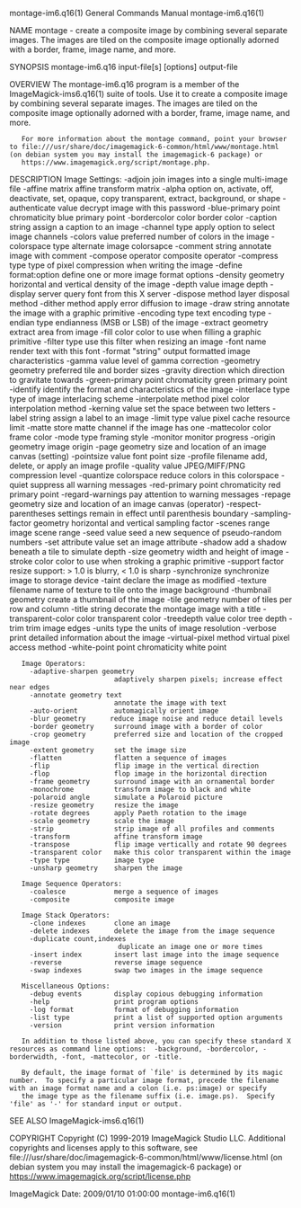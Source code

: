 montage-im6.q16(1)                                                                         General Commands Manual                                                                         montage-im6.q16(1)

NAME
       montage - create a composite image by combining several separate images. The images are tiled on the composite image optionally adorned with a border, frame, image name, and more.

SYNOPSIS
       montage-im6.q16 input-file[s] [options] output-file

OVERVIEW
       The montage-im6.q16 program is a member of the ImageMagick-ims6.q16(1) suite of tools.  Use it to create a composite image by combining several separate images. The images are tiled on the composite
       image optionally adorned with a border, frame, image name, and more.

       For more information about the montage command, point your browser to file:///usr/share/doc/imagemagick-6-common/html/www/montage.html (on debian system you may install the imagemagick-6 package) or
       https://www.imagemagick.org/script/montage.php.

DESCRIPTION
       Image Settings:
         -adjoin              join images into a single multi-image file
         -affine matrix       affine transform matrix
         -alpha option        on, activate, off, deactivate, set, opaque, copy
                              transparent, extract, background, or shape
         -authenticate value  decrypt image with this password
         -blue-primary point  chromaticity blue primary point
         -bordercolor color   border color
         -caption string      assign a caption to an image
         -channel type        apply option to select image channels
         -colors value        preferred number of colors in the image
         -colorspace type     alternate image colorsapce
         -comment string      annotate image with comment
         -compose operator    composite operator
         -compress type       type of pixel compression when writing the image
         -define format:option
                              define one or more image format options
         -density geometry    horizontal and vertical density of the image
         -depth value         image depth
         -display server      query font from this X server
         -dispose method      layer disposal method
         -dither method       apply error diffusion to image
         -draw string         annotate the image with a graphic primitive
         -encoding type       text encoding type
         -endian type         endianness (MSB or LSB) of the image
         -extract geometry    extract area from image
         -fill color          color to use when filling a graphic primitive
         -filter type         use this filter when resizing an image
         -font name           render text with this font
         -format "string"     output formatted image characteristics
         -gamma value         level of gamma correction
         -geometry geometry   preferred tile and border sizes
         -gravity direction   which direction to gravitate towards
         -green-primary point chromaticity green primary point
         -identify            identify the format and characteristics of the image
         -interlace type      type of image interlacing scheme
         -interpolate method  pixel color interpolation method
         -kerning value       set the space between two letters
         -label string        assign a label to an image
         -limit type value    pixel cache resource limit
         -matte               store matte channel if the image has one
         -mattecolor color    frame color
         -mode type           framing style
         -monitor             monitor progress
         -origin geometry     image origin
         -page geometry       size and location of an image canvas (setting)
         -pointsize value     font point size
         -profile filename    add, delete, or apply an image profile
         -quality value       JPEG/MIFF/PNG compression level
         -quantize colorspace reduce colors in this colorspace
         -quiet               suppress all warning messages
         -red-primary point   chromaticity red primary point
         -regard-warnings     pay attention to warning messages
         -repage geometry     size and location of an image canvas (operator)
         -respect-parentheses settings remain in effect until parenthesis boundary
         -sampling-factor geometry
                              horizontal and vertical sampling factor
         -scenes range        image scene range
         -seed value          seed a new sequence of pseudo-random numbers
         -set attribute value set an image attribute
         -shadow              add a shadow beneath a tile to simulate depth
         -size geometry       width and height of image
         -stroke color        color to use when stroking a graphic primitive
         -support factor      resize support: > 1.0 is blurry, < 1.0 is sharp
         -synchronize         synchronize image to storage device
         -taint               declare the image as modified
         -texture filename    name of texture to tile onto the image background
         -thumbnail geometry  create a thumbnail of the image
         -tile geometry       number of tiles per row and column
         -title string        decorate the montage image with a title
         -transparent-color color
                              transparent color
         -treedepth value     color tree depth
         -trim                trim image edges
         -units type          the units of image resolution
         -verbose             print detailed information about the image
         -virtual-pixel method
                              virtual pixel access method
         -white-point point   chromaticity white point

       Image Operators:
         -adaptive-sharpen geometry
                              adaptively sharpen pixels; increase effect near edges
         -annotate geometry text
                              annotate the image with text
         -auto-orient         automagically orient image
         -blur geometry      reduce image noise and reduce detail levels
         -border geometry     surround image with a border of color
         -crop geometry       preferred size and location of the cropped image
         -extent geometry     set the image size
         -flatten             flatten a sequence of images
         -flip                flip image in the vertical direction
         -flop                flop image in the horizontal direction
         -frame geometry      surround image with an ornamental border
         -monochrome          transform image to black and white
         -polaroid angle      simulate a Polaroid picture
         -resize geometry     resize the image
         -rotate degrees      apply Paeth rotation to the image
         -scale geometry      scale the image
         -strip               strip image of all profiles and comments
         -transform           affine transform image
         -transpose           flip image vertically and rotate 90 degrees
         -transparent color   make this color transparent within the image
         -type type           image type
         -unsharp geometry    sharpen the image

       Image Sequence Operators:
         -coalesce            merge a sequence of images
         -composite           composite image

       Image Stack Operators:
         -clone indexes       clone an image
         -delete indexes      delete the image from the image sequence
         -duplicate count,indexes
                               duplicate an image one or more times
         -insert index        insert last image into the image sequence
         -reverse             reverse image sequence
         -swap indexes        swap two images in the image sequence

       Miscellaneous Options:
         -debug events        display copious debugging information
         -help                print program options
         -log format          format of debugging information
         -list type           print a list of supported option arguments
         -version             print version information

       In addition to those listed above, you can specify these standard X resources as command line options:  -background, -bordercolor, -borderwidth, -font, -mattecolor, or -title.

       By default, the image format of `file' is determined by its magic number.  To specify a particular image format, precede the filename with an image format name and a colon (i.e. ps:image) or specify
       the image type as the filename suffix (i.e. image.ps).  Specify 'file' as '-' for standard input or output.

SEE ALSO
       ImageMagick-ims6.q16(1)

COPYRIGHT
       Copyright (C) 1999-2019 ImageMagick Studio LLC. Additional copyrights and licenses apply to this software, see file:///usr/share/doc/imagemagick-6-common/html/www/license.html (on debian system  you
       may install the imagemagick-6 package) or https://www.imagemagick.org/script/license.php

ImageMagick                                                                               Date: 2009/01/10 01:00:00                                                                        montage-im6.q16(1)
